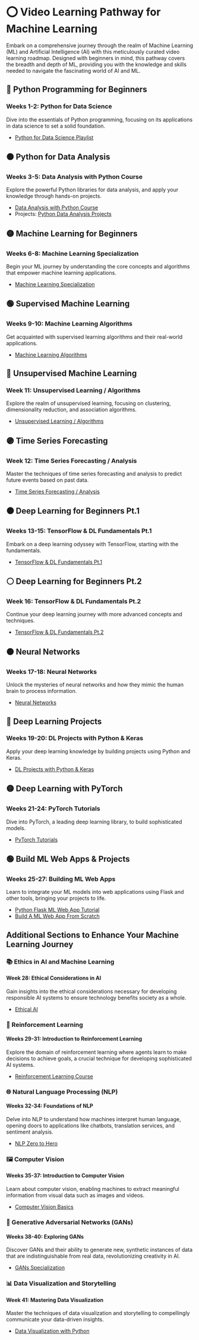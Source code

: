 # ⭕️ Video Learning Pathway for Machine Learning

Embark on a comprehensive journey through the realm of Machine Learning (ML) and Artificial Intelligence (AI) with this meticulously curated video learning roadmap. Designed with beginners in mind, this pathway covers the breadth and depth of ML, providing you with the knowledge and skills needed to navigate the fascinating world of AI and ML.


## 🔴 Python Programming for Beginners
### Weeks 1-2: Python for Data Science
Dive into the essentials of Python programming, focusing on its applications in data science to set a solid foundation.
- [Python for Data Science Playlist](https://www.youtube.com/playlist?list=PLgNJO2hghbmgISKP3sZeTMRR1lgPLYjGr)

## 🟠 Python for Data Analysis
### Weeks 3-5: Data Analysis with Python Course
Explore the powerful Python libraries for data analysis, and apply your knowledge through hands-on projects.
- [Data Analysis with Python Course](https://www.youtube.com/playlist?list=PLWKjhJtqVAblvI1i46ScbKV2jH1gdL7VQ)
- Projects: [Python Data Analysis Projects](https://www.youtube.com/watch?v=WRu9qWww9_g)

## 🟡 Machine Learning for Beginners
### Weeks 6-8: Machine Learning Specialization
Begin your ML journey by understanding the core concepts and algorithms that empower machine learning applications.
- [Machine Learning Specialization](https://www.youtube.com/playlist?list=PLkDaE6sCZn6FNC6YRfRQc_FbeQrF8BwGI)

## 🟢 Supervised Machine Learning
### Weeks 9-10: Machine Learning Algorithms
Get acquainted with supervised learning algorithms and their real-world applications.
- [Machine Learning Algorithms](https://www.youtube.com/playlist?list=PLEiEAq2VkUULNa6MHQAZSOBxzB6HHFXj4)

## 🔵 Unsupervised Machine Learning
### Week 11: Unsupervised Learning / Algorithms
Explore the realm of unsupervised learning, focusing on clustering, dimensionality reduction, and association algorithms.
- [Unsupervised Learning / Algorithms](https://www.youtube.com/watch?v=D6gtZrsYi6c)

## 🟣 Time Series Forecasting
### Week 12: Time Series Forecasting / Analysis
Master the techniques of time series forecasting and analysis to predict future events based on past data.
- [Time Series Forecasting / Analysis](https://www.youtube.com/watch?v=Ib4sLduEhTs)

## ⚫️ Deep Learning for Beginners Pt.1
### Weeks 13-15: TensorFlow & DL Fundamentals Pt.1
Embark on a deep learning odyssey with TensorFlow, starting with the fundamentals.
- [TensorFlow & DL Fundamentals Pt.1](https://www.youtube.com/watch?v=tpCFfeUEGs8)

## ⚪️ Deep Learning for Beginners Pt.2
### Week 16: TensorFlow & DL Fundamentals Pt.2
Continue your deep learning journey with more advanced concepts and techniques.
- [TensorFlow & DL Fundamentals Pt.2](https://www.youtube.com/watch?app=desktop&v=ZUKz4125WNI&list=PL6vjgQ2-qJFfU2vF6-lG9DlSa4tROkzt9&index=2)

## 🟤 Neural Networks
### Weeks 17-18: Neural Networks
Unlock the mysteries of neural networks and how they mimic the human brain to process information.
- [Neural Networks](https://www.youtube.com/watch?v=KiW-W4v0nBo)

## 🔴 Deep Learning Projects
### Weeks 19-20: DL Projects with Python & Keras
Apply your deep learning knowledge by building projects using Python and Keras.
- [DL Projects with Python & Keras](https://www.youtube.com/playlist?list=PLgNJO2hghbmiXg5d4X8DURJP9yv9pgjIu)

## 🟡 Deep Learning with PyTorch
### Weeks 21-24: PyTorch Tutorials
Dive into PyTorch, a leading deep learning library, to build sophisticated models.
- [PyTorch Tutorials](https://www.youtube.com/playlist?list=PLqnslRFeH2UrcDBWF5mfPGpqQDSta6VK4)

## 🟢 Build ML Web Apps & Projects
### Weeks 25-27: Building ML Web Apps
Learn to integrate your ML models into web applications using Flask and other tools, bringing your projects to life.
- [Python Flask ML Web App Tutorial](https://www.youtube.com/watch?app=desktop&v=qNF1HqBvpGE)
- [Build A ML Web App From Scratch](https://www.youtube.com/watch?app=desktop&v=xl0N7tHiwlw)


## Additional Sections to Enhance Your Machine Learning Journey

### 📚 Ethics in AI and Machine Learning
#### Week 28: Ethical Considerations in AI
Gain insights into the ethical considerations necessary for developing responsible AI systems to ensure technology benefits society as a whole.
- [Ethical AI](https://www.youtube.com/playlist?list=PLzH6n4zXuckpfMu_4Ff8E7Z1behQks5ba)

### 🔄 Reinforcement Learning
#### Weeks 29-31: Introduction to Reinforcement Learning
Explore the domain of reinforcement learning where agents learn to make decisions to achieve goals, a crucial technique for developing sophisticated AI systems.
- [Reinforcement Learning Course](https://www.youtube.com/playlist?list=PLqYmG7hTraZBKeNJ-JE_eyJHZ7XgBoAyb)

### 🌐 Natural Language Processing (NLP)
#### Weeks 32-34: Foundations of NLP
Delve into NLP to understand how machines interpret human language, opening doors to applications like chatbots, translation services, and sentiment analysis.
- [NLP Zero to Hero](https://www.youtube.com/playlist?list=PLQVvvaa0QuDf2JswnfiGkliBInZnIC4HL)

### 🖼 Computer Vision
#### Weeks 35-37: Introduction to Computer Vision
Learn about computer vision, enabling machines to extract meaningful information from visual data such as images and videos.
- [Computer Vision Basics](https://www.youtube.com/playlist?list=PLWKf9beHi3Tg50UoyTe6rIm20sVQOH1br)

### 🤖 Generative Adversarial Networks (GANs)
#### Weeks 38-40: Exploring GANs
Discover GANs and their ability to generate new, synthetic instances of data that are indistinguishable from real data, revolutionizing creativity in AI.
- [GANs Specialization](https://www.youtube.com/playlist?list=PLVPJ1jbg0CaHml6C1ovbW4R2BR8vL2H1k)

### 📊 Data Visualization and Storytelling
#### Week 41: Mastering Data Visualization
Master the techniques of data visualization and storytelling to compellingly communicate your data-driven insights.
- [Data Visualization with Python](https://www.youtube.com/playlist?list=PLuueT5PsexC99xgXJh62KO-J1wMt1kQ9j)

